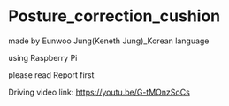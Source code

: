 # Posture_correction_cushion
made by Eunwoo Jung(Keneth Jung)_Korean language

using Raspberry Pi

please read Report first

Driving video link: https://youtu.be/G-tMOnzSoCs
